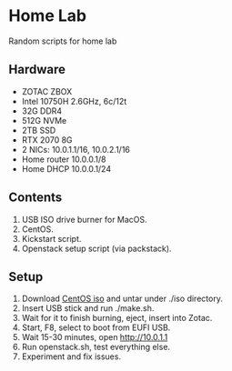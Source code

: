 # Home Lab

Random scripts for home lab

## Hardware

* ZOTAC ZBOX
* Intel 10750H 2.6GHz, 6c/12t
* 32G DDR4
* 512G NVMe
* 2TB SSD
* RTX 2070 8G
* 2 NICs: 10.0.1.1/16, 10.0.2.1/16
* Home router 10.0.0.1/8
* Home DHCP 10.0.0.1/24

## Contents

1. USB ISO drive burner for MacOS.
2. CentOS.
3. Kickstart script.
4. Openstack setup script (via packstack).

## Setup

1. Download [CentOS iso](https://www.centos.org/download/) and untar under ./iso directory.
2. Insert USB stick and run ./make.sh.
3. Wait for it to finish burning, eject, insert into Zotac.
4. Start, F8, select to boot from EUFI USB.
5. Wait 15-30 minutes, open http://10.0.1.1
6. Run openstack.sh, test everything else.
7. Experiment and fix issues.
